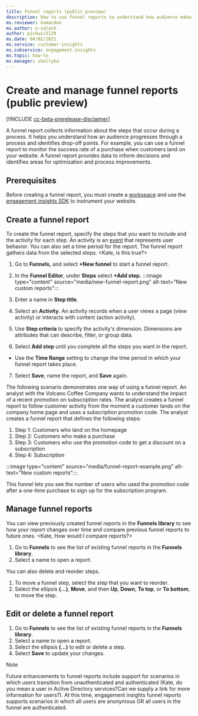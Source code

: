 ```yaml
---
title: Funnel reports (public preview)
description: How to use funnel reports to understand how audience makes decisions.
ms.reviewer: kamacdon
ms.author: v-salash
author: pickwick129
ms.date: 04/02/2021
ms.service: customer-insights
ms.subservice: engagement-insights 
ms.topic: how-to
ms.manager: shellyha 
---
```


# Create and manage funnel reports (public preview)

[!INCLUDE [cc-beta-prerelease-disclaimer](includes/cc-beta-prerelease-disclaimer.md)]

A funnel report collects information about the steps that occur during a process. It helps you understand how an audience progresses through a process and identifies drop-off points. For example, you can use a funnel report to monitor the success rate of a purchase when customers land on your website. A funnel report provides data to inform decisions and  identifies areas for optimization and process improvements.

## Prerequisites

Before creating a funnel report, you must create a [workspace](manage-environments-workspaces.md) and use the [engagement insights SDK](instrument-website.md) to instrument your website.

## Create a funnel report

To create the funnel report, specify the steps that you want to include and the activity for each step. An activity is an [event](glossary.md) that represents user behavior. You can also set a time period for the report. The funnel report gathers data from the selected steps. <Kate, is this true?>

1. Go to **Funnels,** and select **+New funnel** to start a funnel report.
1. In the **Funnel Editor**, under **Steps** select **+Add step.** 
:::image type="content" source="media/new-funnel-report.png" alt-text="New custom reports":::

1. Enter a name in  **Step title**.
1. Select an **Activity**. An activity records when a user views a page (view activity) or interacts with content (action activity).
1. Use **Step criteria** to specify the activity's dimension. Dimensions are attributes that can describe, filter, or group data.

1. Select **Add step** until you complete all the steps you want in the report.

- Use the **Time Range** setting to change the time period in which your funnel report takes place.

7. Select **Save**, name the report, and **Save** again. 

The following scenario demonstrates one way of using a funnel report. An analyst with the Volcano Coffee Company wants to understand the impact of a recent promotion on subscription rates. The analyst creates a funnel report to follow customer activity from the moment a customer lands on the company home page and uses a subscription promotion code. The analyst creates a funnel report that defines the following steps:

1. Step 1: Customers who land on the homepage
2. Step 2: Customers who make a purchase
3. Step 3: Customers who use the promotion code to get a discount on a subscription
4. Step 4: Subscription

:::image type="content" source="media/funnel-report-example.png" alt-text="New custom reports":::
  
This funnel lets you see the number of users who used the promotion code after a one-time purchase to sign up for the subscription program.

## Manage funnel reports

You can view previously created funnel reports in the **Funnels library** to see how your report changes over time and compare previous funnel reports to future ones. <Kate, How would I compare reports?>

 1. Go to **Funnels** to see the list of existing funnel reports in the **Funnels library**.
 1. Select a name to open a report.

You can also delete and reorder steps.

1. To move a funnel step, select the step that you want to reorder.
1. Select the ellipsis **(...)**, **Move**, and then **Up**, **Down**, **To top**, or **To bottom**, to move the step.

## Edit or delete a funnel report


1. Go to **Funnels** to see the list of existing funnel reports in the **Funnels library**.
1. Select a name to open a report.
1. Select the ellipsis **(...)** to edit or delete a step.
1. Select **Save**  to update your changes.

> [!NOTE]
> Future enhancements to funnel reports include support for scenarios in which users transition from unauthenticated and authenticated (Kate, do you mean a user in Active Directory services?Can we supply a link for more information for users?). At this time, engagement insights funnel reports supports scenarios in which all users are anonymous OR all users in the funnel are authenticated.
